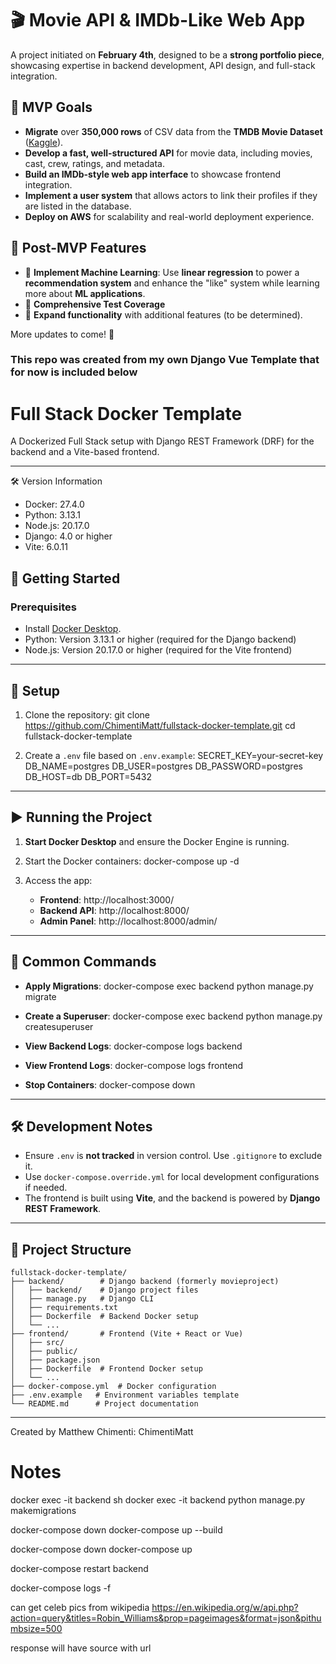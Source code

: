 # 🎬 Movie API & IMDb-Like Web App

A project initiated on **February 4th**, designed to be a **strong portfolio piece**, showcasing expertise in backend development, API design, and full-stack integration.

## 📌 MVP Goals
- **Migrate** over **350,000 rows** of CSV data from the **TMDB Movie Dataset** ([Kaggle](https://www.kaggle.com/datasets/tmdb/tmdb-movie-metadata)).
- **Develop a fast, well-structured API** for movie data, including movies, cast, crew, ratings, and metadata.
- **Build an IMDb-style web app interface** to showcase frontend integration.
- **Implement a user system** that allows actors to link their profiles if they are listed in the database.
- **Deploy on AWS** for scalability and real-world deployment experience.

## 🚀 Post-MVP Features
- 🔹 **Implement Machine Learning**: Use **linear regression** to power a **recommendation system** and enhance the "like" system while learning more about **ML applications**.
- 🔹 **Comprehensive Test Coverage**
- 🔹 **Expand functionality** with additional features (to be determined).

More updates to come! 🚀


### This repo was created from my own Django Vue Template that for now is included below






# Full Stack Docker Template

A Dockerized Full Stack setup with Django REST Framework (DRF) for the backend and a Vite-based frontend.

---

🛠️ Version Information
- Docker: 27.4.0
- Python: 3.13.1
- Node.js: 20.17.0
- Django: 4.0 or higher
- Vite: 6.0.11

## 🚀 Getting Started

### Prerequisites
- Install [Docker Desktop](https://www.docker.com/products/docker-desktop).
- Python: Version 3.13.1 or higher (required for the Django backend)
- Node.js: Version 20.17.0 or higher (required for the Vite frontend)
---

## 🔧 Setup

1. Clone the repository:
   git clone https://github.com/ChimentiMatt/fullstack-docker-template.git
   cd fullstack-docker-template

2. Create a `.env` file based on `.env.example`:
   SECRET_KEY=your-secret-key
   DB_NAME=postgres
   DB_USER=postgres
   DB_PASSWORD=postgres
   DB_HOST=db
   DB_PORT=5432

---

## ▶️ Running the Project

1. **Start Docker Desktop** and ensure the Docker Engine is running.

2. Start the Docker containers:
   docker-compose up -d

3. Access the app:
   - **Frontend**: http://localhost:3000/
   - **Backend API**: http://localhost:8000/
   - **Admin Panel**: http://localhost:8000/admin/

---

## 🔧 Common Commands

- **Apply Migrations**:
   docker-compose exec backend python manage.py migrate

- **Create a Superuser**:
   docker-compose exec backend python manage.py createsuperuser

- **View Backend Logs**:
   docker-compose logs backend

- **View Frontend Logs**:
   docker-compose logs frontend

- **Stop Containers**:
   docker-compose down

---

## 🛠️ Development Notes

- Ensure `.env` is **not tracked** in version control. Use `.gitignore` to exclude it.
- Use `docker-compose.override.yml` for local development configurations if needed.
- The frontend is built using **Vite**, and the backend is powered by **Django REST Framework**.

---

## 📂 Project Structure
```
fullstack-docker-template/
├── backend/        # Django backend (formerly movieproject)
│   ├── backend/    # Django project files
│   ├── manage.py   # Django CLI
│   ├── requirements.txt
│   ├── Dockerfile  # Backend Docker setup
│   └── ...
├── frontend/       # Frontend (Vite + React or Vue)
│   ├── src/
│   ├── public/
│   ├── package.json
│   ├── Dockerfile  # Frontend Docker setup
│   └── ...
├── docker-compose.yml  # Docker configuration
├── .env.example   # Environment variables template
└── README.md      # Project documentation
```
---
Created by Matthew Chimenti: ChimentiMatt


# Notes
docker exec -it backend sh
docker exec -it backend python manage.py makemigrations

docker-compose down
docker-compose up --build

docker-compose down
docker-compose up

docker-compose restart backend

 docker-compose logs -f


can get celeb pics from wikipedia 
https://en.wikipedia.org/w/api.php?action=query&titles=Robin_Williams&prop=pageimages&format=json&pithumbsize=500

response will have source with url